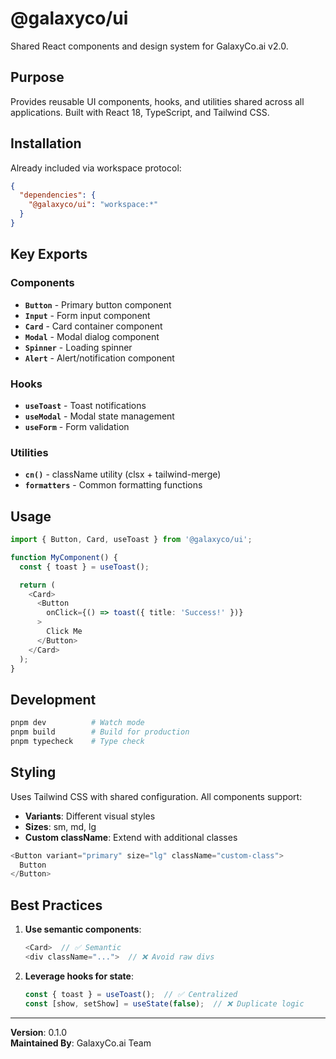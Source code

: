 # @galaxyco/ui

Shared React components and design system for GalaxyCo.ai v2.0.

## Purpose

Provides reusable UI components, hooks, and utilities shared across all applications. Built with React 18, TypeScript, and Tailwind CSS.

## Installation

Already included via workspace protocol:
```json
{
  "dependencies": {
    "@galaxyco/ui": "workspace:*"
  }
}
```

## Key Exports

### Components
- **`Button`** - Primary button component
- **`Input`** - Form input component
- **`Card`** - Card container component
- **`Modal`** - Modal dialog component
- **`Spinner`** - Loading spinner
- **`Alert`** - Alert/notification component

### Hooks
- **`useToast`** - Toast notifications
- **`useModal`** - Modal state management
- **`useForm`** - Form validation

### Utilities
- **`cn()`** - className utility (clsx + tailwind-merge)
- **`formatters`** - Common formatting functions

## Usage

```typescript
import { Button, Card, useToast } from '@galaxyco/ui';

function MyComponent() {
  const { toast } = useToast();

  return (
    <Card>
      <Button 
        onClick={() => toast({ title: 'Success!' })}
      >
        Click Me
      </Button>
    </Card>
  );
}
```

## Development

```bash
pnpm dev          # Watch mode
pnpm build        # Build for production
pnpm typecheck    # Type check
```

## Styling

Uses Tailwind CSS with shared configuration. All components support:
- **Variants**: Different visual styles
- **Sizes**: sm, md, lg
- **Custom className**: Extend with additional classes

```typescript
<Button variant="primary" size="lg" className="custom-class">
  Button
</Button>
```

## Best Practices

1. **Use semantic components**:
   ```typescript
   <Card>  // ✅ Semantic
   <div className="...">  // ❌ Avoid raw divs
   ```

2. **Leverage hooks for state**:
   ```typescript
   const { toast } = useToast();  // ✅ Centralized
   const [show, setShow] = useState(false);  // ❌ Duplicate logic
   ```

---

**Version**: 0.1.0  
**Maintained By**: GalaxyCo.ai Team
